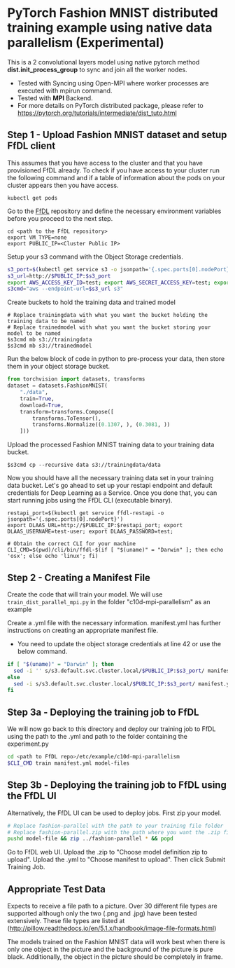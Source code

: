 # PyTorch Fashion MNIST distributed training example using native data parallelism (Experimental)

This is a 2 convolutional layers model using native pytorch method **dist.init_process_group** to sync and join all the worker nodes.
- Tested with Syncing using Open-MPI where worker processes are executed with mpirun command.
- Tested with **MPI** Backend.
- For more details on PyTorch distributed package, please refer to https://pytorch.org/tutorials/intermediate/dist_tuto.html

## Step 1 - Upload Fashion MNIST dataset and setup FfDL client

This assumes that you have access to the cluster and that you have provisioned FfDL already. To check if you have access to your cluster run the following command and if a table of information about the pods on your cluster appears then you have access.

```shell
kubectl get pods
```

Go to the [FfDL](https://github.com/IBM/FfDL) repository and define the necessary environment variables before you proceed to the next step.
```shell
cd <path to the FfDL repository>
export VM_TYPE=none
export PUBLIC_IP=<Cluster Public IP>
```

Setup your s3 command with the Object Storage credentials.
```bash
s3_port=$(kubectl get service s3 -o jsonpath='{.spec.ports[0].nodePort}')
s3_url=http://$PUBLIC_IP:$s3_port
export AWS_ACCESS_KEY_ID=test; export AWS_SECRET_ACCESS_KEY=test; export AWS_DEFAULT_REGION=us-east-1;
s3cmd="aws --endpoint-url=$s3_url s3"
```

Create buckets to hold the training data and trained model
```shell
# Replace trainingdata with what you want the bucket holding the training data to be named
# Replace trainedmodel with what you want the bucket storing your model to be named
$s3cmd mb s3://trainingdata
$s3cmd mb s3://trainedmodel
```

Run the below block of code in python to pre-process your data, then store them in your object storage bucket.
```python
from torchvision import datasets, transforms
dataset = datasets.FashionMNIST(
    "./data",
    train=True,
    download=True,
    transform=transforms.Compose([
        transforms.ToTensor(),
        transforms.Normalize((0.1307, ), (0.3081, ))
    ]))
```

Upload the processed Fashion MNIST training data to your training data bucket.
```shell
$s3cmd cp --recursive data s3://trainingdata/data
```

Now you should have all the necessary training data set in your training data bucket. Let's go ahead to set up your restapi endpoint and default credentials for Deep Learning as a Service. Once you done that, you can start running jobs using the FfDL CLI (executable binary).
```shell
restapi_port=$(kubectl get service ffdl-restapi -o jsonpath='{.spec.ports[0].nodePort}')
export DLAAS_URL=http://$PUBLIC_IP:$restapi_port; export DLAAS_USERNAME=test-user; export DLAAS_PASSWORD=test;

# Obtain the correct CLI for your machine
CLI_CMD=$(pwd)/cli/bin/ffdl-$(if [ "$(uname)" = "Darwin" ]; then echo 'osx'; else echo 'linux'; fi)
```

## Step 2 - Creating a Manifest File
Create the code that will train your model. We will use `train_dist_parallel_mpi.py` in the folder "c10d-mpi-parallelism" as an example

Create a .yml file with the necessary information. manifest.yml has further instructions on creating an appropriate manifest file.

* You need to update the object storage credentials at line 42 or use the below command.
```bash
if [ "$(uname)" = "Darwin" ]; then
  sed -i '' s/s3.default.svc.cluster.local/$PUBLIC_IP:$s3_port/ manifest.yml
else
  sed -i s/s3.default.svc.cluster.local/$PUBLIC_IP:$s3_port/ manifest.yml
fi
```

## Step 3a - Deploying the training job to FfDL

We will now go back to this directory and deploy our training job to FfDL using the path to the .yml and path to the folder containing the experiment.py
```bash
cd <path to FfDL repo>/etc/example/c10d-mpi-parallelism
$CLI_CMD train manifest.yml model-files
```
## Step 3b - Deploying the training job to FfDL using the FfDL UI

Alternatively, the FfDL UI can be used to deploy jobs. First zip your model.
```bash
# Replace fashion-parallel with the path to your training file folder
# Replace fashion-parallel.zip with the path where you want the .zip file stored
pushd model-file && zip ../fashion-parallel * && popd
```

Go to FfDL web UI. Upload the .zip to "Choose model definition zip to upload". Upload the .yml to "Choose manifest to upload". Then click Submit Training Job.

## Appropriate Test Data

Expects to receive a file path to a picture. Over 30 different file types are supported although only the two (.png and .jpg) have been tested extensively. These file types are listed at (http://pillow.readthedocs.io/en/5.1.x/handbook/image-file-formats.html)

The models trained on the Fashion MNIST data will work best when there is only one object in the picture and the background of the picture is pure black. Additionally, the object in the picture should be completely in frame.

